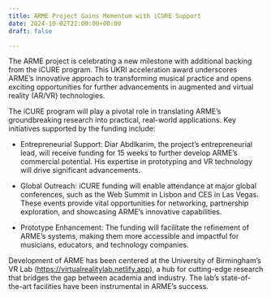 ```yaml
---
title: ARME Project Gains Momentum with iCURE Support
date: 2024-10-02T22:00:00+00:00
draft: false

---
```


The ARME project is celebrating a new milestone with additional backing from the iCURE program. This UKRI acceleration award underscores ARME’s innovative approach to transforming musical practice and opens exciting opportunities for further advancements in augmented and virtual reality (AR/VR) technologies.

The iCURE program will play a pivotal role in translating ARME’s groundbreaking research into practical, real-world applications. Key initiatives supported by the funding include:

- Entrepreneurial Support: Diar Abdlkarim, the project’s entrepreneurial lead, will receive funding for 15 weeks to further develop ARME’s commercial potential. His expertise in prototyping and VR technology will drive significant advancements.

- Global Outreach: iCURE funding will enable attendance at major global conferences, such as the Web Summit in Lisbon and CES in Las Vegas. These events provide vital opportunities for networking, partnership exploration, and showcasing ARME’s innovative capabilities.

- Prototype Enhancement: The funding will facilitate the refinement of ARME’s systems, making them more accessible and impactful for musicians, educators, and technology companies.

Development of ARME has been centered at the University of Birmingham’s VR Lab (https://virtualrealitylab.netlify.app), a hub for cutting-edge research that bridges the gap between academia and industry. The lab’s state-of-the-art facilities have been instrumental in ARME’s success.